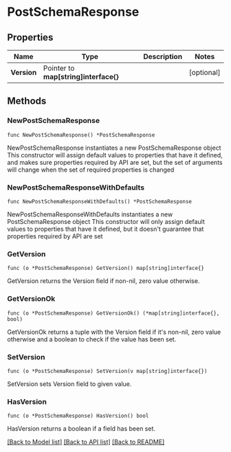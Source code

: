 # PostSchemaResponse

## Properties

Name | Type | Description | Notes
------------ | ------------- | ------------- | -------------
**Version** | Pointer to **map[string]interface{}** |  | [optional] 

## Methods

### NewPostSchemaResponse

`func NewPostSchemaResponse() *PostSchemaResponse`

NewPostSchemaResponse instantiates a new PostSchemaResponse object
This constructor will assign default values to properties that have it defined,
and makes sure properties required by API are set, but the set of arguments
will change when the set of required properties is changed

### NewPostSchemaResponseWithDefaults

`func NewPostSchemaResponseWithDefaults() *PostSchemaResponse`

NewPostSchemaResponseWithDefaults instantiates a new PostSchemaResponse object
This constructor will only assign default values to properties that have it defined,
but it doesn't guarantee that properties required by API are set

### GetVersion

`func (o *PostSchemaResponse) GetVersion() map[string]interface{}`

GetVersion returns the Version field if non-nil, zero value otherwise.

### GetVersionOk

`func (o *PostSchemaResponse) GetVersionOk() (*map[string]interface{}, bool)`

GetVersionOk returns a tuple with the Version field if it's non-nil, zero value otherwise
and a boolean to check if the value has been set.

### SetVersion

`func (o *PostSchemaResponse) SetVersion(v map[string]interface{})`

SetVersion sets Version field to given value.

### HasVersion

`func (o *PostSchemaResponse) HasVersion() bool`

HasVersion returns a boolean if a field has been set.


[[Back to Model list]](../README.md#documentation-for-models) [[Back to API list]](../README.md#documentation-for-api-endpoints) [[Back to README]](../README.md)


